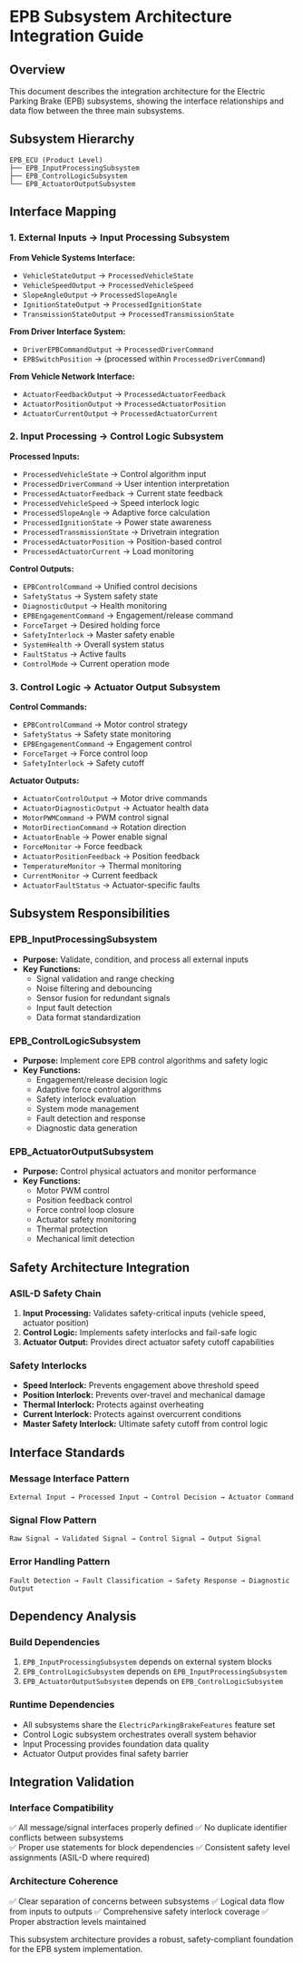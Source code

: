 # EPB Subsystem Architecture Integration Guide

## Overview
This document describes the integration architecture for the Electric Parking Brake (EPB) subsystems, showing the interface relationships and data flow between the three main subsystems.

## Subsystem Hierarchy

```
EPB_ECU (Product Level)
├── EPB_InputProcessingSubsystem
├── EPB_ControlLogicSubsystem  
└── EPB_ActuatorOutputSubsystem
```

## Interface Mapping

### 1. External Inputs → Input Processing Subsystem

**From Vehicle Systems Interface:**
- `VehicleStateOutput` → `ProcessedVehicleState`
- `VehicleSpeedOutput` → `ProcessedVehicleSpeed`
- `SlopeAngleOutput` → `ProcessedSlopeAngle`
- `IgnitionStateOutput` → `ProcessedIgnitionState`
- `TransmissionStateOutput` → `ProcessedTransmissionState`

**From Driver Interface System:**
- `DriverEPBCommandOutput` → `ProcessedDriverCommand`
- `EPBSwitchPosition` → (processed within `ProcessedDriverCommand`)

**From Vehicle Network Interface:**
- `ActuatorFeedbackOutput` → `ProcessedActuatorFeedback`
- `ActuatorPositionOutput` → `ProcessedActuatorPosition`
- `ActuatorCurrentOutput` → `ProcessedActuatorCurrent`

### 2. Input Processing → Control Logic Subsystem

**Processed Inputs:**
- `ProcessedVehicleState` → Control algorithm input
- `ProcessedDriverCommand` → User intention interpretation
- `ProcessedActuatorFeedback` → Current state feedback
- `ProcessedVehicleSpeed` → Speed interlock logic
- `ProcessedSlopeAngle` → Adaptive force calculation
- `ProcessedIgnitionState` → Power state awareness
- `ProcessedTransmissionState` → Drivetrain integration
- `ProcessedActuatorPosition` → Position-based control
- `ProcessedActuatorCurrent` → Load monitoring

**Control Outputs:**
- `EPBControlCommand` → Unified control decisions
- `SafetyStatus` → System safety state
- `DiagnosticOutput` → Health monitoring
- `EPBEngagementCommand` → Engagement/release command
- `ForceTarget` → Desired holding force
- `SafetyInterlock` → Master safety enable
- `SystemHealth` → Overall system status
- `FaultStatus` → Active faults
- `ControlMode` → Current operation mode

### 3. Control Logic → Actuator Output Subsystem

**Control Commands:**
- `EPBControlCommand` → Motor control strategy
- `SafetyStatus` → Safety state monitoring
- `EPBEngagementCommand` → Engagement control
- `ForceTarget` → Force control loop
- `SafetyInterlock` → Safety cutoff

**Actuator Outputs:**
- `ActuatorControlOutput` → Motor drive commands
- `ActuatorDiagnosticOutput` → Actuator health data
- `MotorPWMCommand` → PWM control signal
- `MotorDirectionCommand` → Rotation direction
- `ActuatorEnable` → Power enable signal
- `ForceMonitor` → Force feedback
- `ActuatorPositionFeedback` → Position feedback
- `TemperatureMonitor` → Thermal monitoring
- `CurrentMonitor` → Current feedback
- `ActuatorFaultStatus` → Actuator-specific faults

## Subsystem Responsibilities

### EPB_InputProcessingSubsystem
- **Purpose:** Validate, condition, and process all external inputs
- **Key Functions:**
  - Signal validation and range checking
  - Noise filtering and debouncing
  - Sensor fusion for redundant signals
  - Input fault detection
  - Data format standardization

### EPB_ControlLogicSubsystem  
- **Purpose:** Implement core EPB control algorithms and safety logic
- **Key Functions:**
  - Engagement/release decision logic
  - Adaptive force control algorithms
  - Safety interlock evaluation
  - System mode management
  - Fault detection and response
  - Diagnostic data generation

### EPB_ActuatorOutputSubsystem
- **Purpose:** Control physical actuators and monitor performance
- **Key Functions:**
  - Motor PWM control
  - Position feedback control
  - Force control loop closure
  - Actuator safety monitoring
  - Thermal protection
  - Mechanical limit detection

## Safety Architecture Integration

### ASIL-D Safety Chain
1. **Input Processing:** Validates safety-critical inputs (vehicle speed, actuator position)
2. **Control Logic:** Implements safety interlocks and fail-safe logic
3. **Actuator Output:** Provides direct actuator safety cutoff capabilities

### Safety Interlocks
- **Speed Interlock:** Prevents engagement above threshold speed
- **Position Interlock:** Prevents over-travel and mechanical damage
- **Thermal Interlock:** Protects against overheating
- **Current Interlock:** Protects against overcurrent conditions
- **Master Safety Interlock:** Ultimate safety cutoff from control logic

## Interface Standards

### Message Interface Pattern
```
External Input → Processed Input → Control Decision → Actuator Command
```

### Signal Flow Pattern  
```
Raw Signal → Validated Signal → Control Signal → Output Signal
```

### Error Handling Pattern
```
Fault Detection → Fault Classification → Safety Response → Diagnostic Output
```

## Dependency Analysis

### Build Dependencies
1. `EPB_InputProcessingSubsystem` depends on external system blocks
2. `EPB_ControlLogicSubsystem` depends on `EPB_InputProcessingSubsystem`
3. `EPB_ActuatorOutputSubsystem` depends on `EPB_ControlLogicSubsystem`

### Runtime Dependencies  
- All subsystems share the `ElectricParkingBrakeFeatures` feature set
- Control Logic subsystem orchestrates overall system behavior
- Input Processing provides foundation data quality
- Actuator Output provides final safety barrier

## Integration Validation

### Interface Compatibility
✅ All message/signal interfaces properly defined
✅ No duplicate identifier conflicts between subsystems  
✅ Proper use statements for block dependencies
✅ Consistent safety level assignments (ASIL-D where required)

### Architecture Coherence
✅ Clear separation of concerns between subsystems
✅ Logical data flow from inputs to outputs
✅ Comprehensive safety interlock coverage
✅ Proper abstraction levels maintained

This subsystem architecture provides a robust, safety-compliant foundation for the EPB system implementation.
